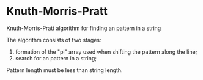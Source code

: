 # Knuth-Morris-Pratt
Knuth-Morris-Pratt algorithm for finding an pattern in a string

The algorithm consists of two stages:
1) formation of the "pi" array used when shifting the pattern along the line;
2) search for an pattern in a string;

Pattern length must be less than string length.
